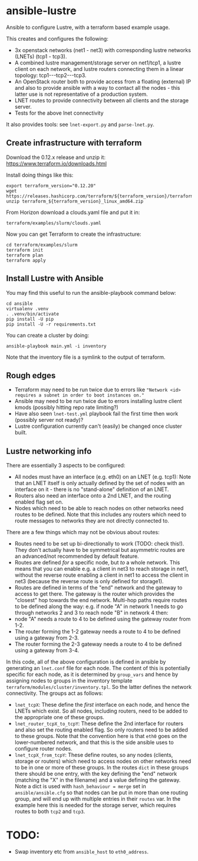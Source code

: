# ansible-lustre

Ansible to configure Lustre, with a terraform based example usage.

This creates and configures the following:

- 3x openstack networks (net1 - net3) with corresponding lustre networks (LNETs) (tcp1 - tcp3).
- A combined lustre management/storage server on net1/tcp1, a lustre client on each network, and lustre routers connecting them in a linear topology: tcp1---tcp2---tcp3.
- An OpenStack router both to provide access from a floating (external) IP and also to provide ansible with a way to contact all the nodes - this latter use is not representative of a production system.
- LNET routes to provide connectivity between all clients and the storage server.
- Tests for the above lnet connectivity

It also provides tools: see `lnet-export.py` and `parse-lnet.py`.

## Create infrastructure with terraform

Download the 0.12.x release and unzip it:
https://www.terraform.io/downloads.html

Install doing things like this:

    export terraform_version="0.12.20"
    wget https://releases.hashicorp.com/terraform/${terraform_version}/terraform_${terraform_version}_linux_amd64.zip
    unzip terraform_${terraform_version}_linux_amd64.zip

From Horizon download a clouds.yaml file and put it in:

    terraform/examples/slurm/clouds.yaml

Now you can get Terraform to create the infrastructure:

    cd terraform/examples/slurm
    terraform init
    terraform plan
    terraform apply

## Install Lustre with Ansible

You may find this useful to run the ansible-playbook command below:

    cd ansible
    virtualenv .venv
    . .venv/bin/activate
    pip install -U pip
    pip install -U -r requirements.txt

You can create a cluster by doing:

    ansible-playbook main.yml -i inventory

Note that the inventory file is a symlink to the output of terraform.

## Rough edges

- Terraform may need to be run twice due to errors like `"Network <id> requires a subnet in order to boot instances on."`
- Ansible may need to be run twice due to errors installing lustre client kmods (possibly hitting repo rate limiting?)
- Have also seen `lnet-test.yml` playbook fail the first time then work (possibly server not ready)?
- Lustre configuration currently can't (easily) be changed once cluster built.

## Lustre networking info
There are essentially 3 aspects to be configured:
- All nodes must have an interface (e.g. eth0) on an LNET (e.g. tcp1): Note that an LNET itself is only actually defined by the set of nodes with an interface on it - there is no "stand-alone" definition of  an LNET.
- Routers also need an interface onto a 2nd LNET, and the routing enabled flag set on.
- Nodes which need to be able to reach nodes on other networks need routes to be defined. Note that this includes any routers which need to route messages to networks they are not directly connected to.

There are a few things which may not be obvious about routes:
- Routes need to be set up bi-directionally to work (TODO: check this!). They don't actually have to be symmetrical but asymmetric routes are an advanced/not recommended by default feature.
- Routes are defined *for* a specific node, but *to* a whole network. This means that you can enable e.g. a client in net3 to reach storage in net1, without the reverse route enabling a client in net1 to access the client in net3 (because the reverse route is only defined for storage1).
- Routes are defined in terms of the "end" network and the gateway to access to get there. The gateway is the router which provides the "closest" hop towards the end network.
Multi-hop paths require routes to be defined along the way: e.g. if node "A" in network 1 needs to go through networks 2 and 3 to reach node "B" in network 4 then:
- node "A" needs a route to 4 to be defined using the gateway router from 1-2.
- The router forming the 1-2 gateway needs a route to 4 to be defined using a gateway from 2-3.
- The router forming the 2-3 gateway needs a route to 4 to be defined using a gateway from 3-4.

In this code, all of the above configuration is defined in ansible by generating an `lnet.conf` file for each node. The content of this is potentially specific for each node, as it is determined by `group_vars` and hence by assigning nodes to groups in the inventory template `terraform/modules/cluster/inventory.tpl`. So the latter defines the network connectivity. The groups act as follows:
- `lnet_tcpX`: These define the *first* interface on each node, and hence the LNETs which exist. So all nodes, including routers, need to be added to the appropriate one of these groups.
- `lnet_router_tcpX_to_tcpY`: These define the 2nd interface for routers and also set the routing enabled flag. So only routers need to be added to these groups. Note that the convention here is that `eth0` goes on the lower-numbered network, and that this is the side ansible uses to configure router nodes.
- `lnet_tcpX_from_tcpY`: These define routes, so any nodes (clients, storage or routers) which need to access nodes on other networks need to be in one or more of these groups. In the routes `dict` in these groups there should be one entry, with the key defining the "end" network (matching the "X" in the filename) and a value defining the gateway. Note a dict is used with `hash_behaviour = merge` set in `ansible/ansible.cfg` so that nodes can be put in more than one routing group, and will end up with multiple entries in their `routes` var. In the example here this is needed for the storage server, which requires routes to both `tcp2` and `tcp3`.

# TODO:
- Swap inventory etc from `ansible_host` to `eth0_address`.
